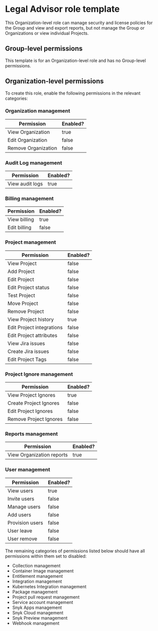 # Legal Advisor role template

This Organization-level role can manage security and license policies for the Group and view and export reports, but not manage the Group or Organizations or view individual Projects.

## Group-level permissions

This template is for an Organization-level role and has no Group-level permissions.

## Organization-level permissions

To create this role, enable the following permissions in the relevant categories:

### Organization management

<table><thead><tr><th>Permission</th><th data-type="checkbox">Enabled?</th></tr></thead><tbody><tr><td>View Organization</td><td>true</td></tr><tr><td>Edit Organization</td><td>false</td></tr><tr><td>Remove Organization</td><td>false</td></tr></tbody></table>

### Audit Log management

<table><thead><tr><th>Permission</th><th data-type="checkbox">Enabled?</th></tr></thead><tbody><tr><td>View audit logs</td><td>true</td></tr></tbody></table>

### Billing management

<table><thead><tr><th>Permission</th><th data-type="checkbox">Enabled?</th></tr></thead><tbody><tr><td>View billing</td><td>true</td></tr><tr><td>Edit billing</td><td>false</td></tr></tbody></table>

### Project management

<table><thead><tr><th>Permission</th><th data-type="checkbox">Enabled?</th></tr></thead><tbody><tr><td>View Project</td><td>false</td></tr><tr><td>Add Project</td><td>false</td></tr><tr><td>Edit Project</td><td>false</td></tr><tr><td>Edit Project status</td><td>false</td></tr><tr><td>Test Project</td><td>false</td></tr><tr><td>Move Project</td><td>false</td></tr><tr><td>Remove Project</td><td>false</td></tr><tr><td>View Project history</td><td>true</td></tr><tr><td>Edit Project integrations</td><td>false</td></tr><tr><td>Edit Project attributes</td><td>false</td></tr><tr><td>View Jira issues</td><td>false</td></tr><tr><td>Create Jira issues</td><td>false</td></tr><tr><td>Edit Project Tags</td><td>false</td></tr></tbody></table>

### Project Ignore management

<table><thead><tr><th>Permission</th><th data-type="checkbox">Enabled?</th></tr></thead><tbody><tr><td>View Project Ignores</td><td>true</td></tr><tr><td>Create Project Ignores</td><td>false</td></tr><tr><td>Edit Project Ignores</td><td>false</td></tr><tr><td>Remove Project Ignores</td><td>false</td></tr></tbody></table>

### Reports management

<table><thead><tr><th>Permission</th><th data-type="checkbox">Enabled?</th></tr></thead><tbody><tr><td>View Organization reports</td><td>true</td></tr></tbody></table>

### User management

<table><thead><tr><th>Permission</th><th data-type="checkbox">Enabled?</th></tr></thead><tbody><tr><td>View users</td><td>true</td></tr><tr><td>Invite users</td><td>false</td></tr><tr><td>Manage users</td><td>false</td></tr><tr><td>Add users</td><td>false</td></tr><tr><td>Provision users</td><td>false</td></tr><tr><td>User leave</td><td>false</td></tr><tr><td>User remove</td><td>false</td></tr></tbody></table>

The remaining categories of permissions listed below should have all permissions within them set to disabled:

* Collection management
* Container Image management
* Entitlement management
* Integration management
* Kubernetes Integration management
* Package management
* Project pull request management
* Service account management
* Snyk Apps management
* Snyk Cloud management
* Snyk Preview management
* Webhook management
